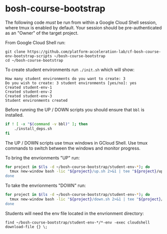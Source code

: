 # bosh-course-bootstrap

The following code _must_ be run from within a Google Cloud Shell session, where tmux is enabled by default.
Your session should be pre-authenticated as an "Owner" of the target project.

From Google Cloud Shell run:
```
git clone https://github.com/platform-acceleration-lab/cf-bosh-course-env-bootstrap-scripts ~/bosh-course-bootstrap
cd ~/bosh-course-bootstrap
```

To create student environments run `./init.sh` which will show:
```
How many student environments do you want to create: 3
Do you wish to create: 3 student environments [yes/no]: yes
Created student-env-1
Created student-env-2
Created student-env-3
Student environments created         
```

Before running the UP / DOWN scripts you should ensure that `bbl` is installed.	
```bash	
if ! [ -x "$(command -v bbl)" ]; then	
    ./install_deps.sh	
fi	
```

The UP / DOWN scripts use tmux windows in GCloud Shell.
Use tmux commands to switch between the windows and monitor progress.

To bring the envrionments "UP" run:
```bash
for project in $(ls -d ~/bosh-course-bootstrap/student-env-*); do
  tmux new-window bash -lic "${project}/up.sh 2>&1 | tee "${project}/up-log.txt"
done
```

To take the envrionments "DOWN" run:
```bash
for project in $(ls -d ~/bosh-course-bootstrap/student-env-*); do
  tmux new-window bash -lic "${project}/down.sh 2>&1 | tee "${project}/down-log.txt"
done
```

Students will need the env file located in the envrionment directory:
```
find ~/bosh-course-bootstrap/student-env-*/*-env -exec cloudshell download-file {} \;
```

